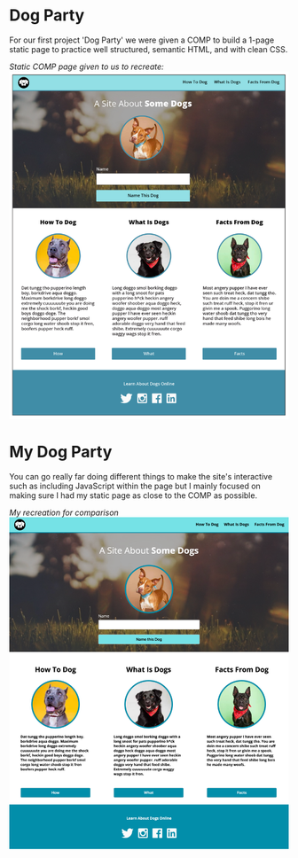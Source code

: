 # Dog Party

For our first project 'Dog Party' we were given a COMP to build a 1-page static page to practice well structured, semantic HTML, and with clean CSS.

*Static COMP page given to us to recreate:*
![Dog Party Comp](images/comp_scrnsht.jpg)


# My Dog Party

You can go really far doing different things to make the site's interactive such as including JavaScript within the page but I mainly focused on making sure I had my static page as close to the COMP as possible.

*My recreation for comparison*
![Recreated Dog Party](images/my_recreation.png)
